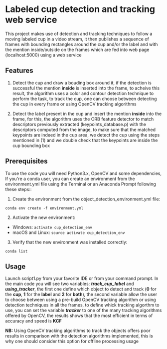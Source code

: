 # Labeled cup detection and tracking web service
This project makes use of detection and tracking techniques to follow a moving labeled cup in a video stream, 
it then publishes a sequence of frames with bounding rectangles around the cup and/or the label and with the mention inside/outside on the frames which are fed into web page (localhost:5000) using a web service

## Features 
1. Detect the cup and draw a bouding box around it, if the detection is successful the mention **inside** is inserted into the frame, to acheive this result, the algorithm uses a color and contour detection technique to perform the task, to track the cup, one can choose between detecting the cup in every frame or using OpenCV tracking algorithms

2. Detect the label present in the cup and insert the mention **inside** into the frame, for this,  the algorithm uses the ORB feature detector to match descriptors previously extracted (keypoints_database.p) with the descriptors computed from the image, to make sure that the matched keypoints are indeed in the cup area, we detect the cup using the steps mentioned in (1) and we double check that the keypoints are inside the cup bounding box 

## Prerequisites
To use the code you will need Python3.x,  OpenCV and some dependencies, If you're a conda user, you can create an environment from the environment.yml file using the Terminal or an Anaconda Prompt following these steps::
1. Create the environment from the object_detection_environment.yml file:
```
conda env create -f environment.yml
```

2. Activate the new environment:
- Windows: ``` activate cup_detection_env ```
- macOS and Linux: ``` source activate cup_detection_env ```

3. Verify that the new environment was installed correctly:
```
conda list
```

## Usage
Launch script1.py from your favorite IDE or from your command prompt. In the main code you will see two variables; 
**_track_cup_label_** and **_using_tracker_**, the first one define which object to detect and track
(**0** for the **cup**, **1** for the **label** and **2** for **both**), the second variable allow the user to choose between 
using a pre-build OpenCV tracking algorithm or using detection techniques in all the frames, to define whick tracking algorthm to use, you can set the variable **_tracker_** to one of the many tracking algorithms offered by OpenCV, the results shows that the most efficient in terms of accuracy and speed is **KCF**

**NB:** Using OpenCV tracking algorithms to track the objects offers poor results in comparison with the detection algorithms implemented, this is why one should consider this option for offline processing usage 
